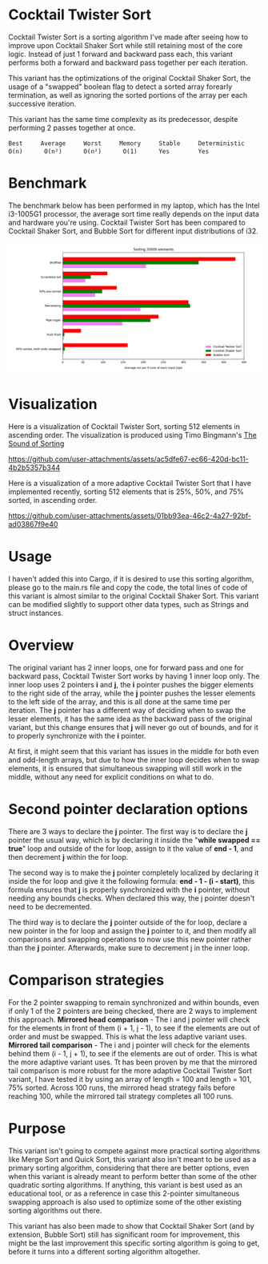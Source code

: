 # Cocktail Twister Sort
Cocktail Twister Sort is a sorting algorithm I've made after seeing how to improve upon Cocktail Shaker Sort while still retaining most of the core logic. 
Instead of just 1 forward and backward pass each, this variant performs both a forward and backward pass together per each iteration.

This variant has the optimizations of the original Cocktail Shaker Sort, the usage of a "swapped" boolean flag to detect a sorted array forearly termination, as well as ignoring the sorted portions of the array per each successive iteration.

This variant has the same time complexity as its predecessor, despite performing 2 passes together at once.
```
Best     Average     Worst     Memory     Stable     Deterministic
O(n)      O(n²)      O(n²)      O(1)      Yes        Yes
```
# Benchmark
The benchmark below has been performed in my laptop, which has the Intel i3-1005G1 processor, the average sort time really depends on the input data and hardware you're using.
Cocktail Twister Sort has been compared to Cocktail Shaker Sort, and Bubble Sort for different input distributions of i32.

![alt text](https://github.com/Unbreakable-Syntax/cocktail_twister_sort/blob/main/bars_2.png?raw=true)

# Visualization
Here is a visualization of Cocktail Twister Sort, sorting 512 elements in ascending order. The visualization is produced using Timo Bingmann's [The Sound of Sorting](https://github.com/bingmann/sound-of-sorting/)

https://github.com/user-attachments/assets/ac5dfe67-ec66-420d-bc11-4b2b5357b344

Here is a visualization of a more adaptive Cocktail Twister Sort that I have implemented recently, sorting 512 elements that is 25%, 50%, and 75% sorted, in ascending order.

https://github.com/user-attachments/assets/01bb93ea-46c2-4a27-92bf-ad03867f9e40

# Usage
I haven't added this into Cargo, if it is desired to use this sorting algorithm, please go to the main.rs file and copy the code, the total lines of code of this variant is almost similar to the original Cocktail Shaker Sort. This variant can be modified slightly to support other data types, such as Strings and struct instances.

# Overview
The original variant has 2 inner loops, one for forward pass and one for backward pass, Cocktail Twister Sort works by having 1 inner loop only. The inner loop uses 2 pointers **i** and **j**, the **i** pointer pushes the bigger elements to the right side of the array, while the **j** pointer pushes the lesser elements to the left side of the array, and this is all done at the same time per iteration. The **j** pointer has a different way of deciding when to swap the lesser elements, it has the same idea as the backward pass of the original variant, but this change ensures that **j** will never go out of bounds, and for it to properly synchronize with the **i** pointer.

At first, it might seem that this variant has issues in the middle for both even and odd-length arrays, but due to how the inner loop decides when to swap elements, it is ensured that simultaneous swapping will still work in the middle, without any need for explicit conditions on what to do.

# Second pointer declaration options
There are 3 ways to declare the **j** pointer. The first way is to declare the **j** pointer the usual way, which is by declaring it inside the "**while swapped == true**" loop and outside of the for loop, assign to it the value of **end - 1**, and then decrement **j** within the for loop. 

The second way is to make the **j** pointer completely localized by declaring it inside the for loop and give it the following formula: **end - 1 - (i - start)**, this formula ensures that **j** is properly synchronized with the **i** pointer, without needing any bounds checks. When declared this way, the j pointer doesn't need to be decremented.

The third way is to declare the **j** pointer outside of the for loop, declare a new pointer in the for loop and assign the **j** pointer to it, and then modify all comparisons and swapping operations to now use this new pointer rather than the **j** pointer. Afterwards, make sure to decrement j in the inner loop.

# Comparison strategies
For the 2 pointer swapping to remain synchronized and within bounds, even if only 1 of the 2 pointers are being checked, there are 2 ways to implement this approach.
**Mirrored head comparison** - The i and j pointer will check for the elements in front of them (i + 1, j - 1), to see if the elements are out of order and must be swapped. This is what the less adaptive variant uses.
**Mirrored tail comparison** - The i and j pointer will check for the elements behind them (i - 1, j + 1), to see if the elements are out of order. This is what the more adaptive variant uses.
Tt has been proven by me that the mirrored tail comparison is more robust for the more adaptive Cocktail Twister Sort variant, I have tested it by using an array of length = 100 and length = 101, 75% sorted. Across 100 runs, the mirrored head strategy fails before reaching 100, while the mirrored tail strategy completes all 100 runs.
# Purpose
This variant isn't going to compete against more practical sorting algorithms like Merge Sort and Quick Sort, this variant also isn't meant to be used as a
primary sorting algorithm, considering that there are better options, even when this variant is already meant to perform better than some of the other quadratic
sorting algorithms. If anything, this variant is best used as an educational tool, or as a reference in case this 2-pointer simultaneous swapping approach
is also used to optimize some of the other existing sorting algorithms out there.

This variant has also been made to show that Cocktail Shaker Sort (and by extension, Bubble Sort) still has significant room for improvement, this might be the last improvement this specific sorting algorithm is going to get, before it turns into a different sorting algorithm altogether.
